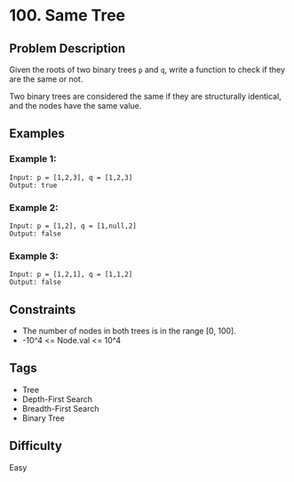 # 100. Same Tree

## Problem Description
Given the roots of two binary trees `p` and `q`, write a function to check if they are the same or not.

Two binary trees are considered the same if they are structurally identical, and the nodes have the same value.

## Examples

### Example 1:
```
Input: p = [1,2,3], q = [1,2,3]
Output: true
```

### Example 2:
```
Input: p = [1,2], q = [1,null,2]
Output: false
```

### Example 3:
```
Input: p = [1,2,1], q = [1,1,2]
Output: false
```

## Constraints
- The number of nodes in both trees is in the range [0, 100].
- -10^4 <= Node.val <= 10^4

## Tags
- Tree
- Depth-First Search
- Breadth-First Search
- Binary Tree

## Difficulty
Easy 